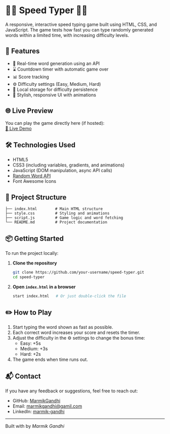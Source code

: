 
# 👩‍💻 Speed Typer 👨‍💻

A responsive, interactive speed typing game built using HTML, CSS, and JavaScript. The game tests how fast you can type randomly generated words within a limited time, with increasing difficulty levels.

## 🚀 Features

- 🎯 Real-time word generation using an API
- ⌛ Countdown timer with automatic game over
- 📊 Score tracking
- ⚙️ Difficulty settings (Easy, Medium, Hard)
- 💾 Local storage for difficulty persistence
- 🎨 Stylish, responsive UI with animations

## 🌐 Live Preview

You can play the game directly here (if hosted):  
[🔗 Live Demo](https://speed-typer-game-marmik.netlify.app/)

## 🛠️ Technologies Used

- HTML5
- CSS3 (including variables, gradients, and animations)
- JavaScript (DOM manipulation, async API calls)
- [Random Word API](https://random-word-api.herokuapp.com/word)
- Font Awesome Icons

## 📂 Project Structure

```
├── index.html        # Main HTML structure
├── style.css         # Styling and animations
├── script.js         # Game logic and word fetching
└── README.md         # Project documentation
```

## 📦 Getting Started

To run the project locally:

1. **Clone the repository**
   ```bash
   git clone https://github.com/your-username/speed-typer.git
   cd speed-typer
   ```

2. **Open `index.html` in a browser**
   ```bash
   start index.html   # Or just double-click the file
   ```

## ✏️ How to Play

1. Start typing the word shown as fast as possible.
2. Each correct word increases your score and resets the timer.
3. Adjust the difficulty in the ⚙️ settings to change the bonus time:
   - Easy: +5s
   - Medium: +3s
   - Hard: +2s
4. The game ends when time runs out.

## 📬 Contact

If you have any feedback or suggestions, feel free to reach out:

- GitHub: [MarmikGandhi](https://github.com/MarmikGandhi)
- Email: [marmikgandhi@gamil.com](mailto:marmikgandhi@gamil.com)
- LinkedIn: [marmik-gandhi](https://www.linkedin.com/in/marmik-gandhi-006a55323/)

---

Built with by *Marmik Gandhi*
